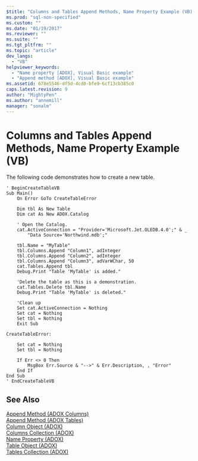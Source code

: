 ```yaml
---
$title: "Columns and Tables Append Methods, Name Property Example (VB) | Microsoft Docs"
ms.prod: "sql-non-specified"
ms.custom: ""
ms.date: "01/19/2017"
ms.reviewer: ""
ms.suite: ""
ms.tgt_pltfrm: ""
ms.topic: "article"
dev_langs: 
  - "VB"
helpviewer_keywords: 
  - "Name property [ADOX], Visual Basic example"
  - "Append method [ADOX], Visual Basic example"
ms.assetid: 678e5546-df5d-4cd0-bfe9-6cf13cb385c0
caps.latest.revision: 9
author: "MightyPen"
ms.author: "annemill"
manager: "sonalm"
---
```

# Columns and Tables Append Methods, Name Property Example (VB)
The following code demonstrates how to create a new table.  
  
```  
' BeginCreateTableVB  
Sub Main()  
    On Error GoTo CreateTableError  
  
    Dim tbl As New Table  
    Dim cat As New ADOX.Catalog  
  
    ' Open the Catalog.  
    cat.ActiveConnection = "Provider='Microsoft.Jet.OLEDB.4.0';" & _  
        "Data Source='Northwind.mdb';"  
  
    tbl.Name = "MyTable"  
    tbl.Columns.Append "Column1", adInteger  
    tbl.Columns.Append "Column2", adInteger  
    tbl.Columns.Append "Column3", adVarWChar, 50  
    cat.Tables.Append tbl  
    Debug.Print "Table 'MyTable' is added."  
  
    'Delete the table as this is a demonstration.  
    cat.Tables.Delete tbl.Name  
    Debug.Print "Table 'MyTable' is deleted."  
  
    'Clean up  
    Set cat.ActiveConnection = Nothing  
    Set cat = Nothing  
    Set tbl = Nothing  
    Exit Sub  
  
CreateTableError:  
  
    Set cat = Nothing  
    Set tbl = Nothing  
  
    If Err <> 0 Then  
        MsgBox Err.Source & "-->" & Err.Description, , "Error"  
    End If  
End Sub  
' EndCreateTableVB  
```  
  
## See Also  
 [Append Method (ADOX Columns)](../../../ado/reference/adox-api/append-method-adox-columns.md)   
 [Append Method (ADOX Tables)](../../../ado/reference/adox-api/append-method-adox-tables.md)   
 [Column Object (ADOX)](../../../ado/reference/adox-api/column-object-adox.md)   
 [Columns Collection (ADOX)](../../../ado/reference/adox-api/columns-collection-adox.md)   
 [Name Property (ADOX)](../../../ado/reference/adox-api/name-property-adox.md)   
 [Table Object (ADOX)](../../../ado/reference/adox-api/table-object-adox.md)   
 [Tables Collection (ADOX)](../../../ado/reference/adox-api/tables-collection-adox.md)